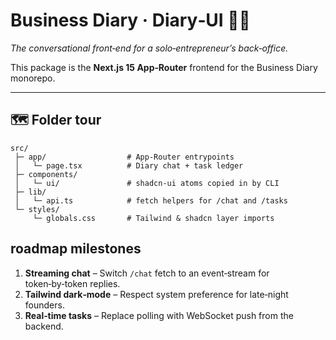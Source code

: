 # Business Diary · Diary‑UI 📒💬  
_The conversational front‑end for a solo‑entrepreneur’s back‑office._

This package is the **Next.js 15 App‑Router** frontend for the Business Diary monorepo.

-------


## 🗺️ Folder tour

```
src/
 ├─ app/                  # App‑Router entrypoints
 │   └─ page.tsx          # Diary chat + task ledger
 ├─ components/
 │   └─ ui/               # shadcn‑ui atoms copied in by CLI
 ├─ lib/
 │   └─ api.ts            # fetch helpers for /chat and /tasks
 └─ styles/
     └─ globals.css       # Tailwind & shadcn layer imports
```



## roadmap milestones

1. **Streaming chat** – Switch `/chat` fetch to an event‑stream for token‑by‑token replies.  
2. **Tailwind dark‑mode** – Respect system preference for late‑night founders.  
3. **Real‑time tasks** – Replace polling with WebSocket push from the backend.


